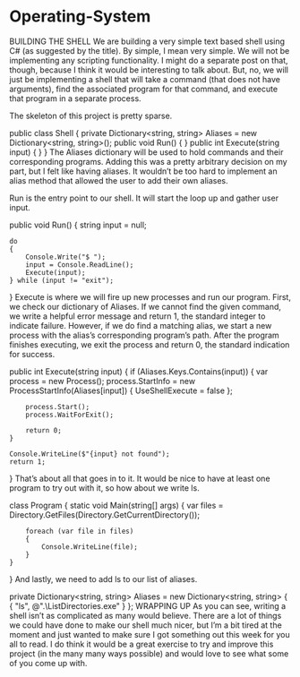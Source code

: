 # Operating-System
BUILDING THE SHELL 
We are building a very simple text based shell using C# (as suggested by the title). By simple, I mean very simple. We will not be implementing any scripting functionality. I might do a separate post on that, though, because I think it would be interesting to talk about. But, no, we will just be implementing a shell that will take a command (that does not have arguments), find the associated program for that command, and execute that program in a separate process.

The skeleton of this project is pretty sparse.

public class Shell
{
    private Dictionary<string, string> Aliases = new Dictionary<string, string>();
    public void Run() { }
    public int Execute(string input) { }
}
The Aliases dictionary will be used to hold commands and their corresponding programs. Adding this was a pretty arbitrary decision on my part, but I felt like having aliases. It wouldn’t be too hard to implement an alias method that allowed the user to add their own aliases.

Run is the entry point to our shell. It will start the loop up and gather user input.

public void Run()
{
    string input = null;
 
    do
    {
        Console.Write("$ ");
        input = Console.ReadLine();
        Execute(input);
    } while (input != "exit");
}
Execute is where we will fire up new processes and run our program. First, we check our dictionary of Aliases. If we cannot find the given command, we write a helpful error message and return 1, the standard integer to indicate failure. However, if we do find a matching alias, we start a new process with the alias’s corresponding program’s path. After the program finishes executing, we exit the process and return 0, the standard indication for success.

public int Execute(string input)
{
    if (Aliases.Keys.Contains(input))
    {
        var process = new Process();
        process.StartInfo = new ProcessStartInfo(Aliases[input])
        {
            UseShellExecute = false
        };
 
        process.Start();
        process.WaitForExit();
 
        return 0;
    }
 
    Console.WriteLine($"{input} not found");
    return 1;
}
That’s about all that goes in to it. It would be nice to have at least one program to try out with it, so how about we write ls.

class Program
{
    static void Main(string[] args)
    {
        var files = Directory.GetFiles(Directory.GetCurrentDirectory());
 
        foreach (var file in files)
        {
            Console.WriteLine(file);
        }
    }
}
And lastly, we need to add ls to our list of aliases.

private Dictionary<string, string> Aliases = new Dictionary<string, string>
{
    { "ls", @".\ListDirectories.exe" }
};
WRAPPING UP 
As you can see, writing a shell isn’t as complicated as many would believe. There are a lot of things we could have done to make our shell much nicer, but I’m a bit tired at the moment and just wanted to make sure I got something out this week for you all to read. I do think it would be a great exercise to try and improve this project (in the many many ways possible) and would love to see what some of you come up with.
